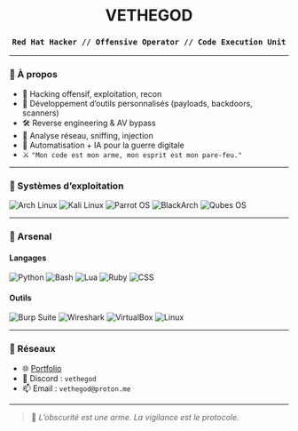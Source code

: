 <h1 align="center">VETHEGOD</h1>
<h3 align="center"><code>Red Hat Hacker // Offensive Operator // Code Execution Unit</code></h3>

---

### 🧠 À propos

- 🎯 Hacking offensif, exploitation, recon
- 🔧 Développement d’outils personnalisés (payloads, backdoors, scanners)
- 🛠️ Reverse engineering & AV bypass
- 📡 Analyse réseau, sniffing, injection
- 🧿 Automatisation + IA pour la guerre digitale
- ⚔️ `"Mon code est mon arme, mon esprit est mon pare-feu."`

---

### 💽 Systèmes d’exploitation

![Arch Linux](https://img.shields.io/badge/Arch_Linux-Custom-6c0f19?style=flat&logo=arch-linux&logoColor=white)
![Kali Linux](https://img.shields.io/badge/Kali_Linux-Offensive-990000?style=flat&logo=kalilinux&logoColor=white)
![Parrot OS](https://img.shields.io/badge/Parrot_OS-Stealth-2b2b2b?style=flat&logo=parrot-security&logoColor=white)
![BlackArch](https://img.shields.io/badge/BlackArch-Extreme-0d0d0d?style=flat&logo=linux&logoColor=white)
![Qubes OS](https://img.shields.io/badge/Qubes_OS-Isolation-3a3a3a?style=flat&logo=qubesos&logoColor=white)

---

### 🧰 Arsenal

#### Langages
![Python](https://img.shields.io/badge/Python-Code-8b0000?style=flat&logo=python&logoColor=white)
![Bash](https://img.shields.io/badge/Bash-Terminal-444444?style=flat&logo=gnu-bash&logoColor=white)
![Lua](https://img.shields.io/badge/Lua-Injection-222222?style=flat&logo=lua&logoColor=white)
![Ruby](https://img.shields.io/badge/Ruby-Exploit-8b0000?style=flat&logo=ruby&logoColor=white)
![CSS](https://img.shields.io/badge/CSS-Web-2a2a2a?style=flat&logo=css3&logoColor=white)

#### Outils
![Burp Suite](https://img.shields.io/badge/Burp_Suite-Intruder-5a0f0f?style=flat)
![Wireshark](https://img.shields.io/badge/Wireshark-Sniffing-1e1e1e?style=flat&logo=wireshark&logoColor=white)
![VirtualBox](https://img.shields.io/badge/VirtualBox-Lab-333333?style=flat&logo=virtualbox&logoColor=white)
![Linux](https://img.shields.io/badge/Linux-Root-000000?style=flat&logo=linux&logoColor=white)

---

### 🔗 Réseaux

- 🌐 [Portfolio](https://portfoliove.vercel.app/)
- 💬 Discord : `vethegod`
- 📫 Email : `vethegod@proton.me`

---

> 🧿 *L’obscurité est une arme. La vigilance est le protocole.*
